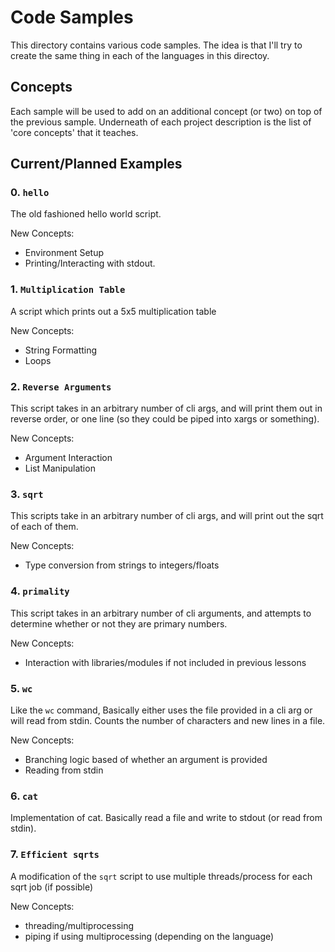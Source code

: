# Code Samples
This directory contains various code samples. The idea is that I'll try to create the same thing in each of the languages in this directoy.

## Concepts
Each sample will be used to add on an additional concept (or two) on top of the previous sample. Underneath of each project description is the list of 'core concepts' that it teaches.

## Current/Planned Examples
### 0. `hello`

The old fashioned hello world script.

New Concepts:
* Environment Setup
* Printing/Interacting with stdout.

### 1. `Multiplication Table`

A script which prints out a 5x5 multiplication table

New Concepts:
* String Formatting
* Loops

### 2. `Reverse Arguments`

This script takes in an arbitrary number of cli args, and will print them out in reverse order, or one line (so they could be piped into xargs or something).

New Concepts:
* Argument Interaction
* List Manipulation

### 3. `sqrt`

This scripts take in an arbitrary number of cli args, and will print out the sqrt of each of them.

New Concepts:
* Type conversion from strings to integers/floats

### 4. `primality`

This script takes in an arbitrary number of cli arguments, and attempts to determine whether or not they are primary numbers.

New Concepts:
* Interaction with libraries/modules if not included in previous lessons

### 5. `wc`

Like the `wc` command, Basically either uses the file provided in a cli arg or will read from stdin. Counts the number of characters and new lines in a file.

New Concepts:
* Branching logic based of whether an argument is provided
* Reading from stdin 

### 6. `cat`

Implementation of cat. Basically read a file and write to stdout (or read from stdin).

### 7. `Efficient sqrts`

A modification of the `sqrt` script to use multiple threads/process for each sqrt job (if possible)

New Concepts:
* threading/multiprocessing
* piping if using multiprocessing (depending on the language)
